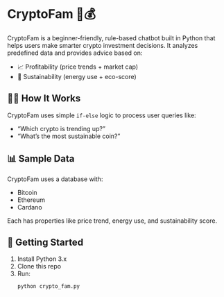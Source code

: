 # CryptoFam 🤖💰

CryptoFam is a beginner-friendly, rule-based chatbot built in Python that helps users make smarter crypto investment decisions. It analyzes predefined data and provides advice based on:

- 📈 Profitability (price trends + market cap)
- 🌱 Sustainability (energy use + eco-score)

## 👨‍💻 How It Works
CryptoFam uses simple `if-else` logic to process user queries like:

- “Which crypto is trending up?”
- “What’s the most sustainable coin?”

## 📊 Sample Data
CryptoFam uses a database with:
- Bitcoin
- Ethereum
- Cardano

Each has properties like price trend, energy use, and sustainability score.

## 🚀 Getting Started
1. Install Python 3.x
2. Clone this repo
3. Run:
   ```bash
   python crypto_fam.py
